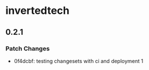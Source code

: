 # invertedtech

## 0.2.1

### Patch Changes

- 0f4dcbf: testing changesets with ci and deployment 1
